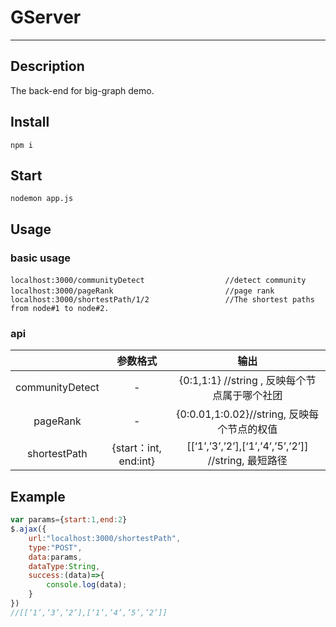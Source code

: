 # GServer
***
## Description
The back-end for big-graph demo.

## Install
`npm i`
## Start
`nodemon app.js`
## Usage
### basic usage
`localhost:3000/communityDetect                  //detect community`
` localhost:3000/pageRank                         //page rank`
` localhost:3000/shortestPath/1/2                 //The shortest paths from node#1 to node#2.`

### api

|                 |       参数格式        |                         输出                         |
| :-------------: | :-------------------: | :--------------------------------------------------: |
| communityDetect |           -           |    {0:1,1:1}  //string , 反映每个节点属于哪个社团    |
|    pageRank     |           -           |     {0:0.01,1:0.02}//string, 反映每个节点的权值      |
|  shortestPath   | {start：int, end:int} | [[‘1’,’3’,’2’],[‘1’,’4’,’5’,’2’]] //string, 最短路径 |

## Example

```javascript
var params={start:1,end:2}
$.ajax({
    url:"localhost:3000/shortestPath",
    type:"POST",
    data:params,
    dataType:String,
    success:(data)=>{
        console.log(data);
    }
})
//[[‘1’,’3’,’2’],[‘1’,’4’,’5’,’2’]]
```

### 

